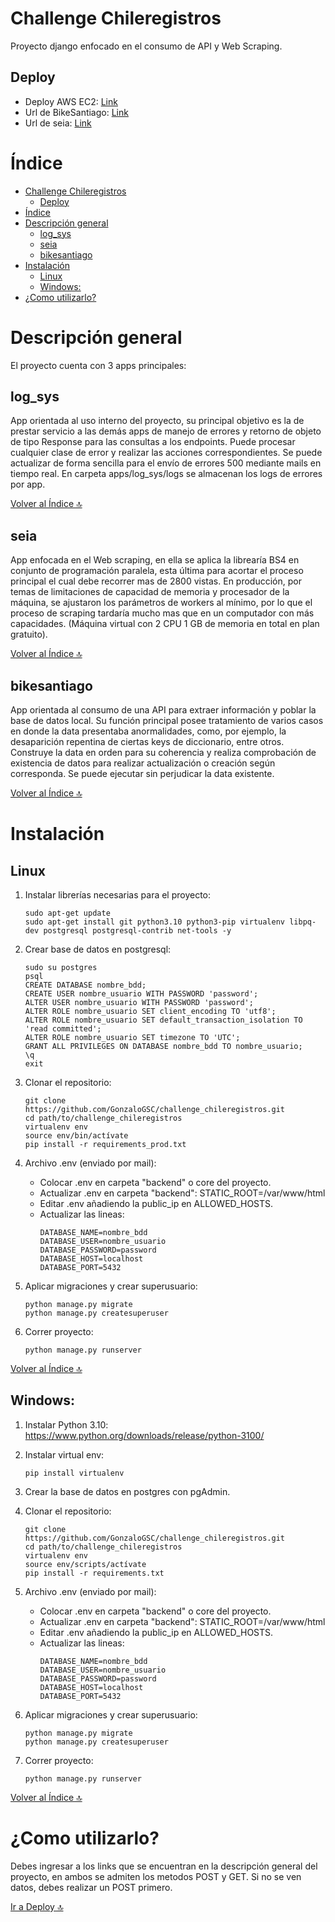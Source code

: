 # Challenge Chileregistros

Proyecto django enfocado en el consumo de API y Web Scraping.

## Deploy

- Deploy AWS EC2: [Link](http://18.229.156.255/admin/) <br>
- Url de BikeSantiago: [Link](http://18.229.156.255/bikesantiago/networks/) <br>
- Url de seia: [Link](http://18.229.156.255/seia/seia_data/?limit=50)

# Índice
- [Challenge Chileregistros](#challenge-chileregistros)
  - [Deploy](#deploy)
- [Índice](#índice)
- [Descripción general](#descripción-general)
  - [log\_sys](#log_sys)
  - [seia](#seia)
  - [bikesantiago](#bikesantiago)
- [Instalación](#instalación)
  - [Linux](#linux)
  - [Windows:](#windows)
- [¿Como utilizarlo?](#como-utilizarlo)

# Descripción general

El proyecto cuenta con 3 apps principales:

## log_sys

App orientada al uso interno del proyecto, su principal objetivo es la de prestar servicio a las demás apps de manejo de errores y retorno de objeto de tipo Response para las consultas a los endpoints. Puede procesar cualquier clase de error y realizar las acciones correspondientes. Se puede actualizar de forma sencilla para el envío de errores 500 mediante mails en tiempo real. En carpeta apps/log_sys/logs se almacenan los logs de errores por app.

[Volver al Índice 🔝](#índice)
## seia

App enfocada en el Web scraping, en ella se aplica la librearía BS4 en conjunto de programación paralela, esta última para acortar el proceso principal el cual debe recorrer mas de 2800 vistas. En producción, por temas de limitaciones de capacidad de memoria y procesador de la máquina, se ajustaron los parámetros de workers al mínimo, por lo que el proceso de scraping tardaría mucho mas que en un computador con más capacidades. (Máquina virtual con 2 CPU 1 GB de memoria en total en plan gratuito).

[Volver al Índice 🔝](#índice)
## bikesantiago

App orientada al consumo de una API para extraer información y poblar la base de datos local. 
Su función principal posee tratamiento de varios casos en donde la data presentaba anormalidades, como, por ejemplo, la desaparición repentina de ciertas keys de diccionario, entre otros. Construye la data en orden para su coherencia y realiza comprobación de existencia de datos para realizar actualización o creación según corresponda. Se puede ejecutar sin perjudicar la data existente.

[Volver al Índice 🔝](#índice)
# Instalación

## Linux

1.	Instalar librerías necesarias para el proyecto:
    ```
    sudo apt-get update
    sudo apt-get install git python3.10 python3-pip virtualenv libpq-dev postgresql postgresql-contrib net-tools -y
    ```

2.	Crear base de datos en postgresql:
    ```
    sudo su postgres
    psql
    CREATE DATABASE nombre_bdd;
    CREATE USER nombre_usuario WITH PASSWORD 'password'; 
    ALTER USER nombre_usuario WITH PASSWORD 'password'; 
    ALTER ROLE nombre_usuario SET client_encoding TO 'utf8';
    ALTER ROLE nombre_usuario SET default_transaction_isolation TO 'read committed';
    ALTER ROLE nombre_usuario SET timezone TO 'UTC';
    GRANT ALL PRIVILEGES ON DATABASE nombre_bdd TO nombre_usuario;
    \q
    exit
    ```

3.	Clonar el repositorio:
    ```
    git clone https://github.com/GonzaloGSC/challenge_chileregistros.git
    cd path/to/challenge_chileregistros
    virtualenv env
    source env/bin/actívate
    pip install -r requirements_prod.txt
    ```

4. Archivo .env (enviado por mail):

    - Colocar .env en carpeta "backend" o core del proyecto.
    - Actualizar .env en carpeta "backend": STATIC_ROOT=/var/www/html
    - Editar .env añadiendo la public_ip en ALLOWED_HOSTS.
    - Actualizar las lineas:
        ```
        DATABASE_NAME=nombre_bdd
        DATABASE_USER=nombre_usuario
        DATABASE_PASSWORD=password
        DATABASE_HOST=localhost
        DATABASE_PORT=5432
        ```
5. Aplicar migraciones y crear superusuario:
    ```
    python manage.py migrate
    python manage.py createsuperuser
    ```
6. Correr proyecto:
    ```
    python manage.py runserver
    ```
[Volver al Índice 🔝](#índice)
## Windows:

1. Instalar Python 3.10: https://www.python.org/downloads/release/python-3100/

2. Instalar virtual env: 
    ```
    pip install virtualenv
    ```

3. Crear la base de datos en postgres con pgAdmin.

4.	Clonar el repositorio:
    ```
    git clone https://github.com/GonzaloGSC/challenge_chileregistros.git
    cd path/to/challenge_chileregistros
    virtualenv env
    source env/scripts/actívate
    pip install -r requirements.txt
    ```

5. Archivo .env (enviado por mail):

    - Colocar .env en carpeta "backend" o core del proyecto.
    - Actualizar .env en carpeta "backend": STATIC_ROOT=/var/www/html
    - Editar .env añadiendo la public_ip en ALLOWED_HOSTS.
    - Actualizar las lineas:
        ```
        DATABASE_NAME=nombre_bdd
        DATABASE_USER=nombre_usuario
        DATABASE_PASSWORD=password
        DATABASE_HOST=localhost
        DATABASE_PORT=5432
        ```

6. Aplicar migraciones y crear superusuario:
    ```
    python manage.py migrate
    python manage.py createsuperuser
    ```
7. Correr proyecto:
    ```
    python manage.py runserver
    ```
[Volver al Índice 🔝](#índice)

# ¿Como utilizarlo?

Debes ingresar a los links que se encuentran en la descripción general del proyecto, en ambos se admiten los metodos POST y GET. Si no se ven datos, debes realizar un POST primero. 

[Ir a Deploy 🔝](#deploy)
